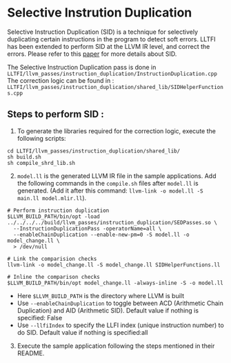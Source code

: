 # Selective Instrution Duplication

Selective Instruction Duplication (SID) is a technique for selectively duplicating certain instructions in the program to detect soft errors. LLTFI has been extended to perform SID at the LLVM IR level, and correct the errors. Please refer to this [paper](https://www.dropbox.com/s/lgr3ed75sy0fq2p/issre22-camera-ready.pdf?dl=0) for more details about SID.

The Selective Instruction Duplication pass is done in `LLTFI/llvm_passes/instruction_duplication/InstructionDuplication.cpp`
The correction logic can be found in : `LLTFI/llvm_passes/instruction_duplication/shared_lib/SIDHelperFunctions.cpp`

## Steps to perform SID :

1. To generate the libraries required for the correction logic, execute the following scripts:
```
cd LLTFI/llvm_passes/instruction_duplication/shared_lib/
sh build.sh 
sh compile_shrd_lib.sh

```

2. `model.ll` is the generated LLVM IR file in the sample applications. Add the following commands in the `compile.sh` files after `model.ll` is generated. (Add it after this command: `llvm-link -o model.ll -S main.ll model.mlir.ll`).

```
# Perform instruction duplication
$LLVM_BUILD_PATH/bin/opt -load ../../../../build/llvm_passes/instruction_duplication/SEDPasses.so \
  --InstructionDuplicationPass -operatorName=all \
  --enableChainDuplication --enable-new-pm=0 -S model.ll -o model_change.ll \
  > /dev/null

# Link the comparision checks
llvm-link -o model_change.ll -S model_change.ll SIDHelperFunctions.ll

# Inline the comparison checks
$LLVM_BUILD_PATH/bin/opt model_change.ll -always-inline -S -o model.ll

```

- Here `$LLVM_BUILD_PATH` is the directory where LLVM is built
- Use `--enableChainDuplication` to toggle between ACD (Arithmetic Chain Duplication) and AID (Arithmetic SID). Default value if nothing is specified: False 
- Use `--llfiIndex` to specify the LLFI index (unique instruction number) to do SID. Default value if nothing is specified:all

3. Execute the sample application following the steps mentioned in their README.
